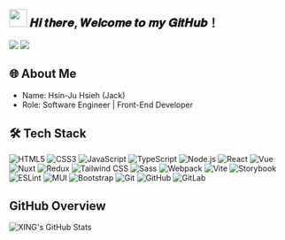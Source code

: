 <h2 ><img src="https://cdn.jsdelivr.net/gh/dmego/images/img/Hi.gif" height="32" /> 𝑯𝒊 𝒕𝒉𝒆𝒓𝒆, 𝑾𝒆𝒍𝒄𝒐𝒎𝒆 𝒕𝒐 𝒎𝒚 𝑮𝒊𝒕𝑯𝒖𝒃！</h2>

<p> 
    <a href= "https://www.linkedin.com/in/hsin-ju-hsieh"><img src="https://img.shields.io/badge/-Linkedin-blue?style=flat&logo=Linkedin&logoColor=white&link="https://www.linkedin.com/in/hsin-ju-hsieh"/></a>
    <a href= "mailto:jackjohnton789@gmail.com"><img src="https://img.shields.io/badge/-Gmail-c14438?style=flat&logo=gmail&logoColor=white&link=mailto:jackjohnton789@gmail.com"/></a>
</p>

## 🌐 About Me

- Name: Hsin-Ju Hsieh (Jack)
- Role: Software Engineer | Front-End Developer

## 🛠 Tech Stack

![HTML5](https://img.shields.io/badge/-HTML5-000000?style=flat&logo=html5)
![CSS3](https://img.shields.io/badge/-CSS-000000?style=flat&logo=css3)
![JavaScript](https://img.shields.io/badge/-JavaScript-000000?style=flat&logo=javascript)
![TypeScript](https://img.shields.io/badge/-TypeScript-000000?style=flat&logo=typeScript)
![Node.js](https://img.shields.io/badge/-Node.js-000000?style=flat&logo=node.js)
![React](https://img.shields.io/badge/-React-000000?style=flat&logo=react)
![Vue](https://img.shields.io/badge/-Vue-000000?style=flat&logo=vuedotjs)
![Nuxt](https://img.shields.io/badge/-Nuxt-000000?style=flat&logo=nuxt.js)
![Redux](https://img.shields.io/badge/-Redux-000000?style=flat&logo=redux)
![Tailwind CSS](https://img.shields.io/badge/-TailwindCSS-000000?style=flat&logo=tailwindCss)
![Sass](https://img.shields.io/badge/-Sass-000000?style=flat&logo=sass)
![Webpack](https://img.shields.io/badge/-Webpack-000000?style=flat&logo=webpack)
![Vite](https://img.shields.io/badge/-Vite-000000?style=flat&logo=vite)
![Storybook](https://img.shields.io/badge/-Storybook-000000?style=flat&logo=storybook)
![ESLint](https://img.shields.io/badge/-ESLint-000000?style=flat&logo=ESLint)
![MUI](https://img.shields.io/badge/-MUI-000000?style=flat&logo=mui)
![Bootstrap](https://img.shields.io/badge/-Bootstrap-000000?style=flat&logo=bootstrap)
![Git](https://img.shields.io/badge/-Git-000000?style=flat&logo=git)
![GitHub](https://img.shields.io/badge/-GitHub-000000?style=flat&logo=github)
![GitLab](https://img.shields.io/badge/-GitLab-000000?style=flat&logo=gitlab)

## GitHub Overview

<img align="left" alt="XING's GitHub Stats" src="https://github-readme-stats.vercel.app/api?username=XING-76&show_icons=true&theme=radical" />
